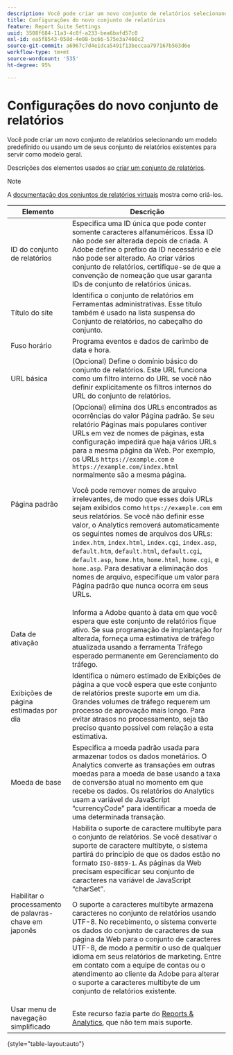 ```yaml
---
description: Você pode criar um novo conjunto de relatórios selecionando um modelo predefinido ou usando um de seus conjunto de relatórios existentes para servir como modelo geral.
title: Configurações do novo conjunto de relatórios
feature: Report Suite Settings
uuid: 3508f684-11a3-4c8f-a233-bea6bafd57c0
exl-id: ea5f8543-058d-4e08-bc66-575e3a7460c2
source-git-commit: a6967c7d4e1dca5491f13beccaa797167b503d6e
workflow-type: tm+mt
source-wordcount: '535'
ht-degree: 95%

---
```


# Configurações do novo conjunto de relatórios

Você pode criar um novo conjunto de relatórios selecionando um modelo predefinido ou usando um de seus conjunto de relatórios existentes para servir como modelo geral.

Descrições dos elementos usados ao [criar um conjunto de relatórios](/help/admin/tools/manage-rs/new-rs/t-create-a-report-suite.md).

>[!NOTE]
>
>A [documentação dos conjuntos de relatórios virtuais](/help/components/vrs/c-workflow-vrs/vrs-create.md) mostra como criá-los.

| Elemento | Descrição |
| --- | --- |
| ID do conjunto de relatórios | Especifica uma ID única que pode conter somente caracteres alfanuméricos. Essa ID não pode ser alterada depois de criada. A Adobe define o prefixo da ID necessário e ele não pode ser alterado.  Ao criar vários conjunto de relatórios, certifique-se de que a convenção de nomeação que usar garanta IDs de conjunto de relatórios únicas. |
| Título do site | Identifica o conjunto de relatórios em Ferramentas administrativas. Esse título também é usado na lista suspensa do Conjunto de relatórios, no cabeçalho do conjunto. |
| Fuso horário | Programa eventos e dados de carimbo de data e hora. |
| URL básica | (Opcional) Define o domínio básico do conjunto de relatórios. Este URL funciona como um filtro interno do URL se você não definir explicitamente os filtros internos do URL do conjunto de relatórios. |
| Página padrão | (Opcional) elimina dos URLs encontrados as ocorrências do valor Página padrão. Se seu relatório Páginas mais populares contiver URLs em vez de nomes de páginas, esta configuração impedirá que haja vários URLs para a mesma página da Web.  Por exemplo, os URLs `https://example.com` e `https://example.com/index.html` normalmente são a mesma página.<p> Você pode remover nomes de arquivo irrelevantes, de modo que esses dois URLs sejam exibidos como `https://example.com` em seus relatórios. Se você não definir esse valor, o Analytics removerá automaticamente os seguintes nomes de arquivos dos URLs: `index.htm`, `index.html`, `index.cgi`, `index.asp`, `default.htm`, `default.html`, `default.cgi`, `default.asp`, `home.htm`, `home.html`, `home.cgi`, e `home.asp`. Para desativar a eliminação dos nomes de arquivo, especifique um valor para Página padrão que nunca ocorra em seus URLs. |
| Data de ativação | Informa a Adobe quanto à data em que você espera que este conjunto de relatórios fique ativo. Se sua programação de implantação for alterada, forneça uma estimativa de tráfego atualizada usando a ferramenta Tráfego esperado permanente em Gerenciamento do tráfego. |
| Exibições de página estimadas por dia | Identifica o número estimado de Exibições de página a que você espera que este conjunto de relatórios preste suporte em um dia. Grandes volumes de tráfego requerem um processo de aprovação mais longo. Para evitar atrasos no processamento, seja tão preciso quanto possível com relação a esta estimativa. |
| Moeda de base | Especifica a moeda padrão usada para armazenar todos os dados monetários. O Analytics converte as transações em outras moedas para a moeda de base usando a taxa de conversão atual no momento em que recebe os dados. Os relatórios do Analytics usam a variável de JavaScript “currencyCode” para identificar a moeda de uma determinada transação. |
| Habilitar o processamento de palavras-chave em japonês | Habilita o suporte de caractere multibyte para o conjunto de relatórios. Se você desativar o suporte de caractere multibyte, o sistema partirá do princípio de que os dados estão no formato `ISO-8859-1`. As páginas da Web precisam especificar seu conjunto de caracteres na variável de JavaScript “charSet”. <p>O suporte a caracteres multibyte armazena caracteres no conjunto de relatórios usando UTF-8. No recebimento, o sistema converte os dados do conjunto de caracteres de sua página da Web para o conjunto de caracteres UTF-8, de modo a permitir o uso de qualquer idioma em seus relatórios de marketing.  Entre em contato com a equipe de contas ou o atendimento ao cliente da Adobe para alterar o suporte a caracteres multibyte de um conjunto de relatórios existente. |
| Usar menu de navegação simplificado | Este recurso fazia parte do [Reports &amp; Analytics](https://new.express.adobe.com/webpage/WFCyq7w8kijmB?), que não tem mais suporte. |

{style="table-layout:auto"}
